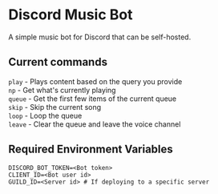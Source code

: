 # Discord Music Bot

A simple music bot for Discord that can be self-hosted. 

## Current commands
`play` - Plays content based on the query you provide  
`np` - Get what's currently playing  
`queue` - Get the first few items of the current queue  
`skip` - Skip the current song  
`loop` - Loop the queue  
`leave` - Clear the queue and leave the voice channel  

## Required Environment Variables
```
DISCORD_BOT_TOKEN=<Bot token>
CLIENT_ID=<Bot user id>
GUILD_ID=<Server id> # If deploying to a specific server
```